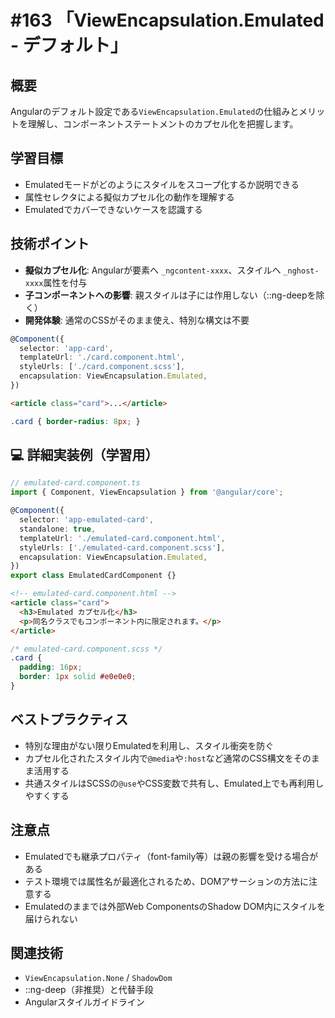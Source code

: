 # #163 「ViewEncapsulation.Emulated - デフォルト」

## 概要
Angularのデフォルト設定である`ViewEncapsulation.Emulated`の仕組みとメリットを理解し、コンポーネントステートメントのカプセル化を把握します。

## 学習目標
- Emulatedモードがどのようにスタイルをスコープ化するか説明できる
- 属性セレクタによる擬似カプセル化の動作を理解する
- Emulatedでカバーできないケースを認識する

## 技術ポイント
- **擬似カプセル化**: Angularが要素へ `_ngcontent-xxxx`、スタイルへ `_nghost-xxxx`属性を付与
- **子コンポーネントへの影響**: 親スタイルは子には作用しない（::ng-deepを除く）
- **開発体験**: 通常のCSSがそのまま使え、特別な構文は不要

```typescript
@Component({
  selector: 'app-card',
  templateUrl: './card.component.html',
  styleUrls: ['./card.component.scss'],
  encapsulation: ViewEncapsulation.Emulated,
})
```

```html
<article class="card">...</article>
```

```scss
.card { border-radius: 8px; }
```

## 💻 詳細実装例（学習用）
```typescript
// emulated-card.component.ts
import { Component, ViewEncapsulation } from '@angular/core';

@Component({
  selector: 'app-emulated-card',
  standalone: true,
  templateUrl: './emulated-card.component.html',
  styleUrls: ['./emulated-card.component.scss'],
  encapsulation: ViewEncapsulation.Emulated,
})
export class EmulatedCardComponent {}
```

```html
<!-- emulated-card.component.html -->
<article class="card">
  <h3>Emulated カプセル化</h3>
  <p>同名クラスでもコンポーネント内に限定されます。</p>
</article>
```

```scss
/* emulated-card.component.scss */
.card {
  padding: 16px;
  border: 1px solid #e0e0e0;
}
```

## ベストプラクティス
- 特別な理由がない限りEmulatedを利用し、スタイル衝突を防ぐ
- カプセル化されたスタイル内で`@media`や`:host`など通常のCSS構文をそのまま活用する
- 共通スタイルはSCSSの`@use`やCSS変数で共有し、Emulated上でも再利用しやすくする

## 注意点
- Emulatedでも継承プロパティ（font-family等）は親の影響を受ける場合がある
- テスト環境では属性名が最適化されるため、DOMアサーションの方法に注意する
- Emulatedのままでは外部Web ComponentsのShadow DOM内にスタイルを届けられない

## 関連技術
- `ViewEncapsulation.None` / `ShadowDom`
- ::ng-deep（非推奨）と代替手段
- Angularスタイルガイドライン
